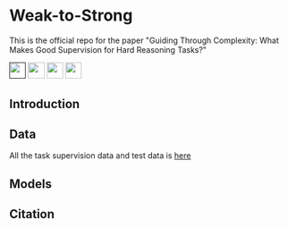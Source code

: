 # Weak-to-Strong
This is the official repo for the paper "Guiding Through Complexity: What Makes Good Supervision for Hard Reasoning Tasks?"

<a target="_blank" href="">
<img style="height:22pt" src="https://img.shields.io/badge/-Paper-red?style=flat&logo=arxiv"></a>

<a target="_blank" href="https://github.com/hexuan21/Weak-to-Strong">
<img style="height:22pt" src="https://img.shields.io/badge/-Code-green?style=flat&logo=github"></a>

<a target="_blank" href="https://hexuan21.github.io/Weak-to-Strong/">
<img style="height:22pt" src="https://img.shields.io/badge/-🌐%20Website-blue?style=flat"></a>

<a target="_blank" href="https://huggingface.co/datasets/hexuan21/weak-to-strong">
<img style="height:22pt" src="https://img.shields.io/badge/-🤗%20Dataset-red?style=flat"></a>

<br>

## Introduction

## Data
All the task supervision data and test data is [here](https://huggingface.co/datasets/hexuan21/weak-to-strong/tree/main)

## Models

## Citation

